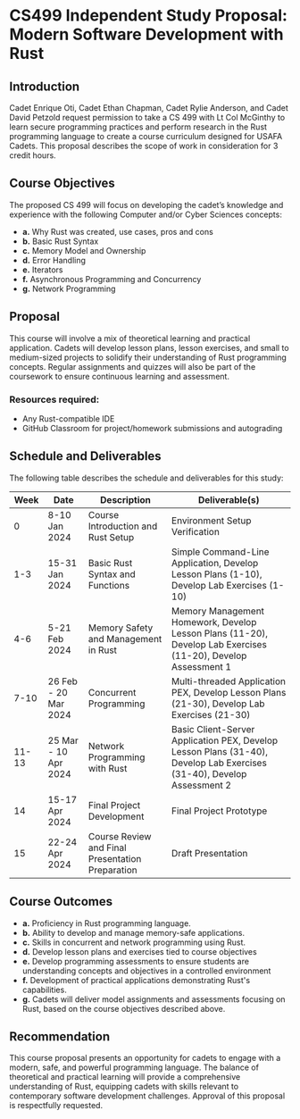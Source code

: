 # CS499 Independent Study Proposal: Modern Software Development with Rust

## Introduction

Cadet Enrique Oti, Cadet Ethan Chapman, Cadet Rylie Anderson, and Cadet David Petzold request permission to take a CS 499 with Lt Col McGinthy to learn secure programming practices and perform research in the Rust programming language to create a course curriculum designed for USAFA Cadets. This proposal describes the scope of work in consideration for 3 credit hours.

## Course Objectives

The proposed CS 499 will focus on developing the cadet’s knowledge and experience with the following Computer and/or Cyber Sciences concepts:

- **a.** Why Rust was created, use cases, pros and cons
- **b.** Basic Rust Syntax
- **c.** Memory Model and Ownership
- **d.** Error Handling
- **e.** Iterators
- **f.** Asynchronous Programming and Concurrency
- **g.** Network Programming

## Proposal

This course will involve a mix of theoretical learning and practical application. Cadets will develop lesson plans, lesson exercises, and small to medium-sized projects to solidify their understanding of Rust programming concepts. Regular assignments and quizzes will also be part of the coursework to ensure continuous learning and assessment.

### Resources required:
- Any Rust-compatible IDE
- GitHub Classroom for project/homework submissions and autograding

## Schedule and Deliverables

The following table describes the schedule and deliverables for this study:

| Week | Date | Description | Deliverable(s) |
| ---- | ---- | ----------- | -------------- |
| 0 | 8-10 Jan 2024 | Course Introduction and Rust Setup | Environment Setup Verification |
| 1-3 | 15-31 Jan 2024 | Basic Rust Syntax and Functions | Simple Command-Line Application, Develop Lesson Plans (1-10), Develop Lab Exercises (1-10) |
| 4-6 | 5-21 Feb 2024 | Memory Safety and Management in Rust | Memory Management Homework, Develop Lesson Plans (11-20), Develop Lab Exercises (11-20), Develop Assessment 1 |
| 7-10 | 26 Feb - 20 Mar 2024 | Concurrent Programming | Multi-threaded Application PEX, Develop Lesson Plans (21-30), Develop Lab Exercises (21-30) |
| 11-13 | 25 Mar - 10 Apr 2024 | Network Programming with Rust | Basic Client-Server Application PEX, Develop Lesson Plans (31-40), Develop Lab Exercises (31-40), Develop Assessment 2 |
| 14 | 15-17 Apr 2024 | Final Project Development | Final Project Prototype |
| 15 | 22-24 Apr 2024 | Course Review and Final Presentation Preparation | Draft Presentation |

## Course Outcomes

- **a.** Proficiency in Rust programming language.
- **b.** Ability to develop and manage memory-safe applications.
- **c.** Skills in concurrent and network programming using Rust.
- **d.** Develop lesson plans and exercises tied to course objectives
- **e.** Develop programming assessments to ensure students are understanding concepts and objectives in a controlled environment
- **f.** Development of practical applications demonstrating Rust's capabilities.
- **g.** Cadets will deliver model assignments and assessments focusing on Rust, based on the course objectives described above.

## Recommendation

This course proposal presents an opportunity for cadets to engage with a modern, safe, and powerful programming language. The balance of theoretical and practical learning will provide a comprehensive understanding of Rust, equipping cadets with skills relevant to contemporary software development challenges. Approval of this proposal is respectfully requested.
